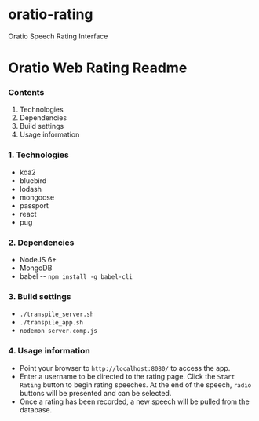 # oratio-rating
Oratio Speech Rating Interface

# Oratio Web Rating Readme

### Contents
1. Technologies
2. Dependencies
3. Build settings
4. Usage information

### 1. Technologies
  * koa2
  * bluebird
  * lodash
  * mongoose
  * passport
  * react
  * pug
   
### 2. Dependencies
  * NodeJS 6+
  * MongoDB
  * babel -- `npm install -g babel-cli`

### 3. Build settings
  * `./transpile_server.sh`
  * `./transpile_app.sh`
  * `nodemon server.comp.js`

### 4. Usage information
  * Point your browser to `http://localhost:8080/` to access the app.
  * Enter a username to be directed to the rating page.  Click the
	`Start Rating` button to begin rating speeches.  At the end of the
	speech, `radio` buttons will be presented and can be selected.
  * Once a rating has been recorded, a new speech will be pulled from
	the database.
